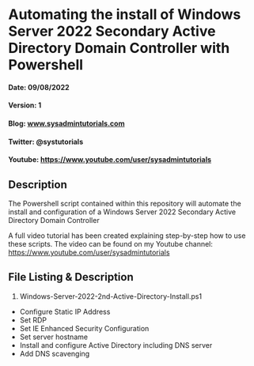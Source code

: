 # Automating the install of Windows Server 2022 Secondary Active Directory Domain Controller with Powershell
#### Date: 09/08/2022
#### Version: 1
#### Blog: www.sysadmintutorials.com
#### Twitter: @systutorials
#### Youtube: https://www.youtube.com/user/sysadmintutorials

## Description

The Powershell script contained within this repository will automate the install and configuration of a Windows Server 2022 Secondary Active Directory Domain Controller

A full video tutorial has been created explaining step-by-step how to use these scripts. The video can be found on my Youtube channel: https://www.youtube.com/user/sysadmintutorials

## File Listing & Description
1.  Windows-Server-2022-2nd-Active-Directory-Install.ps1 

- Configure Static IP Address
- Set RDP
- Set IE Enhanced Security Configuration
- Set server hostname
- Install and configure Active Directory including DNS server
- Add DNS scavenging
